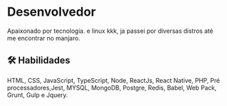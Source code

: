 
# Desenvolvedor

Apaixonado por tecnologia. e linux kkk, ja passei por diversas distros até me encontrar no manjaro.


## 🛠 Habilidades
HTML, CSS, JavaScript, TypeScript, Node, ReactJs, React Native, PHP, Pré processadores,Jest, MYSQL, MongoDB, Postgre, Redis, Babel, Web Pack, Grunt, Gulp e Jquery.
